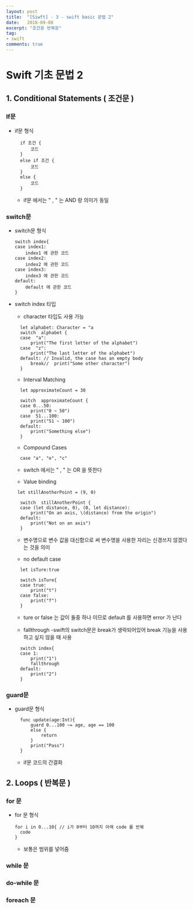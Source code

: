 ```yaml
---
layout: post
title:  "[Siwft] - 3 - swift basic 문법 2"
date:   2018-09-08
excerpt: "조건문 반복문"
tag:
- swift
comments: true
---
```


# Swift 기초 문법 2

## 1. Conditional Statements ( 조건문 )
### If문
- if문 형식
	
  ```
	if 조건 {
		코드
	}
	else if 조건 {
		코드
	}
	else {
		코드
	}
	```
    
    - if문 에서는 " , " 는 AND 랑 의미가 동일

### switch문
- switch문 형식
	```
	switch index{
	case index1:
		index1 에 관한 코드
	case index2:
		index2 에 관한 코드
	case index3:
		index3 에 관한 코드
	default:
		default 에 관한 코드
	}
	```
  
- switch index 타입
  - character 타입도 사용 가능
  ```
  	let alphabet: Character = "a
  	switch  alphabet {
  	case  "a":
 	 	print("The first letter of the alphabet")
	case  "z":
  		print("The last letter of the alphabet")
  	default: // Invalid, the case has an empty body
  		break//  print("Some other character")
  	}
  ```

  - Interval Matching
  ```
    let approximateCount = 30

    switch  approximateCount {
    case 0...50:
	    print("0 ~ 50")
    case  51...100:
    	print("51 ~ 100")
    default:
    	print("Something else")
    }
   ```

  - Compound Cases
  ```
    case "a", "e", "c"
  ```
  
  	- switch 에서는 " , " 는 OR 을 뜻한다

  - Value binding 
  ```
   let stillAnotherPoint = (9, 0)

    switch  stillAnotherPoint {
    case (let distance, 0), (0, let distance): 
	    print("On an axis, \(distance) from the origin")
    default:
	    print("Not on an axis")
    }
  ```
	- 변수명으로 변수 값을 대신함으로 써 변수명을 사용한 자리는 신경쓰지 않겠다는 것을 의미

  - no default case
  ```
    let isTure:true

    switch isTure{
    case true:
    	print("t")
    case false:
	    print("f")  
    }
  ```
    - ture or false 는 값이 둘중 하나 이므로 default 를 사용하면 error 가 난다

  - fallthrough
    -swift의 switch문은 break가 생략되어있어 break 기능을 사용하고 싶지 않을 때 사용
  ```
    switch index{
    case 1:
    	print("1")
    	fallthrough
    default:
	    print("2")
    }
  ```


### guard문

- guard문 형식

  ```
    func update(age:Int){
	    guard 0...100 ~= age, age == 100
	    else {
		    return
	    }
	    print("Pass")
    }
  ```
     
     - if문 코드의 간결화

## 2. Loops ( 반복문 )
### for 문
- for 문 형식
  ```
  for i in 0...10{ // i가 0부터 10까지 아래 code 를 반복
    code
  }
  ```
  - 보통은 범위를 넣어줌
  
### while 문

### do-while 문

### foreach 문


